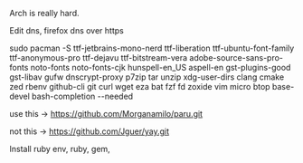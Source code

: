 Arch is really hard.

Edit dns,
firefox dns over https



sudo pacman -S ttf-jetbrains-mono-nerd ttf-liberation ttf-ubuntu-font-family ttf-anonymous-pro ttf-dejavu ttf-bitstream-vera adobe-source-sans-pro-fonts noto-fonts noto-fonts-cjk hunspell-en_US aspell-en gst-plugins-good gst-libav gufw dnscrypt-proxy p7zip tar unzip xdg-user-dirs clang cmake zed rbenv github-cli git curl wget eza bat fzf fd zoxide vim micro btop base-devel bash-completion --needed


use this -> https://github.com/Morganamilo/paru.git

not this -> https://github.com/Jguer/yay.git


Install ruby env, ruby, gem, 
